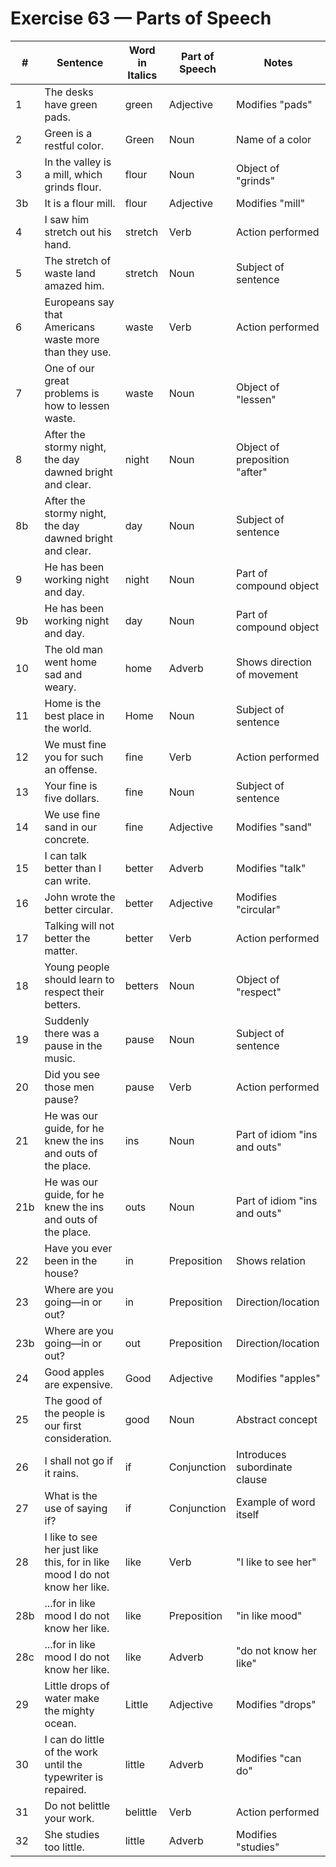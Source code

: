 # Exercise 63 — Parts of Speech

| #  | Sentence | Word in Italics | Part of Speech | Notes |
|----|----------|----------------|----------------|-------|
| 1  | The desks have green pads. | green | Adjective | Modifies "pads" |
| 2  | Green is a restful color. | Green | Noun | Name of a color |
| 3  | In the valley is a mill, which grinds flour. | flour | Noun | Object of "grinds" |
| 3b | It is a flour mill. | flour | Adjective | Modifies "mill" |
| 4  | I saw him stretch out his hand. | stretch | Verb | Action performed |
| 5  | The stretch of waste land amazed him. | stretch | Noun | Subject of sentence |
| 6  | Europeans say that Americans waste more than they use. | waste | Verb | Action performed |
| 7  | One of our great problems is how to lessen waste. | waste | Noun | Object of "lessen" |
| 8  | After the stormy night, the day dawned bright and clear. | night | Noun | Object of preposition "after" |
| 8b | After the stormy night, the day dawned bright and clear. | day | Noun | Subject of sentence |
| 9  | He has been working night and day. | night | Noun | Part of compound object |
| 9b | He has been working night and day. | day | Noun | Part of compound object |
| 10 | The old man went home sad and weary. | home | Adverb | Shows direction of movement |
| 11 | Home is the best place in the world. | Home | Noun | Subject of sentence |
| 12 | We must fine you for such an offense. | fine | Verb | Action performed |
| 13 | Your fine is five dollars. | fine | Noun | Subject of sentence |
| 14 | We use fine sand in our concrete. | fine | Adjective | Modifies "sand" |
| 15 | I can talk better than I can write. | better | Adverb | Modifies "talk" |
| 16 | John wrote the better circular. | better | Adjective | Modifies "circular" |
| 17 | Talking will not better the matter. | better | Verb | Action performed |
| 18 | Young people should learn to respect their betters. | betters | Noun | Object of "respect" |
| 19 | Suddenly there was a pause in the music. | pause | Noun | Subject of sentence |
| 20 | Did you see those men pause? | pause | Verb | Action performed |
| 21 | He was our guide, for he knew the ins and outs of the place. | ins | Noun | Part of idiom "ins and outs" |
| 21b | He was our guide, for he knew the ins and outs of the place. | outs | Noun | Part of idiom "ins and outs" |
| 22 | Have you ever been in the house? | in | Preposition | Shows relation |
| 23 | Where are you going—in or out? | in | Preposition | Direction/location |
| 23b | Where are you going—in or out? | out | Preposition | Direction/location |
| 24 | Good apples are expensive. | Good | Adjective | Modifies "apples" |
| 25 | The good of the people is our first consideration. | good | Noun | Abstract concept |
| 26 | I shall not go if it rains. | if | Conjunction | Introduces subordinate clause |
| 27 | What is the use of saying if? | if | Conjunction | Example of word itself |
| 28 | I like to see her just like this, for in like mood I do not know her like. | like | Verb | "I like to see her" |
| 28b | ...for in like mood I do not know her like. | like | Preposition | "in like mood" |
| 28c | ...for in like mood I do not know her like. | like | Adverb | "do not know her like" |
| 29 | Little drops of water make the mighty ocean. | Little | Adjective | Modifies "drops" |
| 30 | I can do little of the work until the typewriter is repaired. | little | Adverb | Modifies "can do" |
| 31 | Do not belittle your work. | belittle | Verb | Action performed |
| 32 | She studies too little. | little | Adverb | Modifies "studies" |
